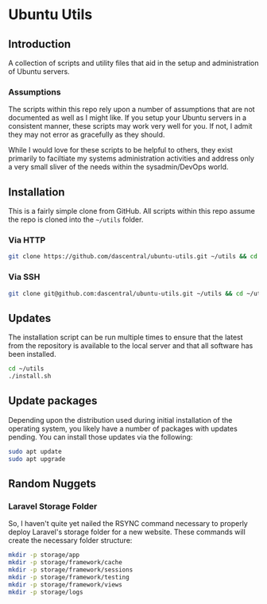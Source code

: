 # Ubuntu Utils

## Introduction

A collection of scripts and utility files that aid in the setup and administration of Ubuntu servers.

### Assumptions

The scripts within this repo rely upon a number of assumptions that are not documented as well as I might like. If you setup your Ubuntu servers in a consistent manner, these scripts may work very well for you. If not, I admit they may not error as gracefully as they should.

While I would love for these scripts to be helpful to others, they exist primarily to faciltiate my systems administration activities and address only a very small sliver of the needs within the sysadmin/DevOps world.

## Installation

This is a fairly simple clone from GitHub. All scripts within this repo assume the repo is cloned into the `~/utils` folder.

### Via HTTP

```bash
git clone https://github.com/dascentral/ubuntu-utils.git ~/utils && cd ~/utils && ./install.sh
```

### Via SSH

```bash
git clone git@github.com:dascentral/ubuntu-utils.git ~/utils && cd ~/utils && ./install.sh
```

## Updates

The installation script can be run multiple times to ensure that the latest from the repository is available to the local server and that all software has been installed.

```bash
cd ~/utils
./install.sh
```

## Update packages

Depending upon the distribution used during initial installation of the operating system, you likely have a number of packages with updates pending. You can install those updates via the following:

```bash
sudo apt update
sudo apt upgrade
```

## Random Nuggets

### Laravel Storage Folder

So, I haven't quite yet nailed the RSYNC command necessary to properly deploy Laravel's storage folder for a new website. These commands will create the necessary folder structure:

```bash
mkdir -p storage/app
mkdir -p storage/framework/cache
mkdir -p storage/framework/sessions
mkdir -p storage/framework/testing
mkdir -p storage/framework/views
mkdir -p storage/logs
```

